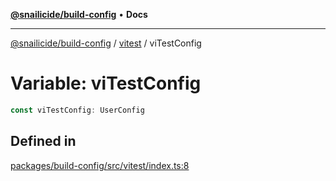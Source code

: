 [**@snailicide/build-config**](../../README.md) • **Docs**

---

[@snailicide/build-config](../../README.md) / [vitest](../README.md) / viTestConfig

# Variable: viTestConfig

```ts
const viTestConfig: UserConfig
```

## Defined in

[packages/build-config/src/vitest/index.ts:8](https://github.com/gbtunney/snailicide-monorepo/blob/master/packages/build-config/src/vitest/index.ts#L8)
